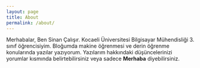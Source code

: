 ```yaml
---
layout: page
title: About
permalink: /about/
---
```

Merhabalar,
Ben Sinan Çalışır. Kocaeli Üniversitesi Bilgisayar Mühendisliği 3. sınıf öğrencisiyim. Bloğumda makine öğrenmesi ve derin öğrenme konularında yazılar yazıyorum. 
Yazılarım hakkındaki düşüncelerinizi yorumlar kısmında belirtebilirsiniz veya sadece **Merhaba** diyebilirsiniz.
